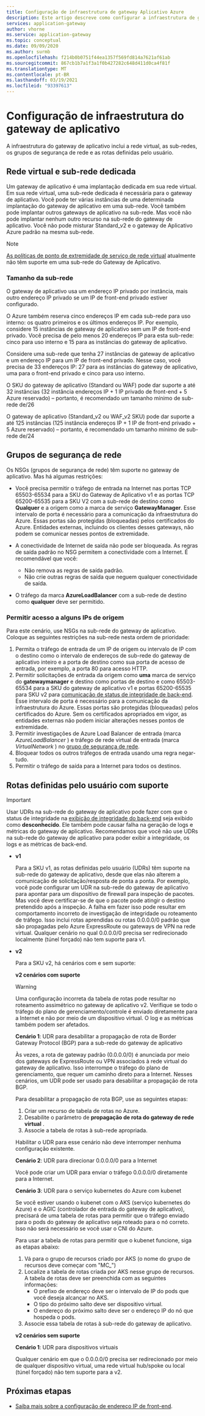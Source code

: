 ```yaml
---
title: Configuração de infraestrutura de gateway Aplicativo Azure
description: Este artigo descreve como configurar a infraestrutura de gateway de Aplicativo Azure.
services: application-gateway
author: vhorne
ms.service: application-gateway
ms.topic: conceptual
ms.date: 09/09/2020
ms.author: surmb
ms.openlocfilehash: f214b0b0751f44ea1357f569fd814a7621af61ab
ms.sourcegitcommit: 867cb1b7a1f3a1f0b427282c648d411d0ca4f81f
ms.translationtype: MT
ms.contentlocale: pt-BR
ms.lasthandoff: 03/19/2021
ms.locfileid: "93397613"
---
```

# <a name="application-gateway-infrastructure-configuration"></a>Configuração de infraestrutura do gateway de aplicativo

A infraestrutura do gateway de aplicativo inclui a rede virtual, as sub-redes, os grupos de segurança de rede e as rotas definidas pelo usuário.

## <a name="virtual-network-and-dedicated-subnet"></a>Rede virtual e sub-rede dedicada

Um gateway de aplicativo é uma implantação dedicada em sua rede virtual. Em sua rede virtual, uma sub-rede dedicada é necessária para o gateway de aplicativo. Você pode ter várias instâncias de uma determinada implantação do gateway de aplicativo em uma sub-rede. Você também pode implantar outros gateways de aplicativo na sub-rede. Mas você não pode implantar nenhum outro recurso na sub-rede do gateway de aplicativo. Você não pode misturar Standard_v2 e o gateway de Aplicativo Azure padrão na mesma sub-rede.

> [!NOTE]
> [As políticas de ponto de extremidade de serviço de rede virtual](../virtual-network/virtual-network-service-endpoint-policies-overview.md) atualmente não têm suporte em uma sub-rede do Gateway de Aplicativo.

### <a name="size-of-the-subnet"></a>Tamanho da sub-rede

O gateway de aplicativo usa um endereço IP privado por instância, mais outro endereço IP privado se um IP de front-end privado estiver configurado.

O Azure também reserva cinco endereços IP em cada sub-rede para uso interno: os quatro primeiros e os últimos endereços IP. Por exemplo, considere 15 instâncias de gateway de aplicativo sem um IP de front-end privado. Você precisa de pelo menos 20 endereços IP para esta sub-rede: cinco para uso interno e 15 para as instâncias do gateway de aplicativo.

Considere uma sub-rede que tenha 27 instâncias de gateway de aplicativo e um endereço IP para um IP de front-end privado. Nesse caso, você precisa de 33 endereços IP: 27 para as instâncias do gateway de aplicativo, uma para o front-end privado e cinco para uso interno.

O SKU do gateway de aplicativo (Standard ou WAF) pode dar suporte a até 32 instâncias (32 instância endereços IP + 1 IP privado de front-end + 5 Azure reservado) – portanto, é recomendado um tamanho mínimo de sub-rede de/26

O gateway de aplicativo (Standard_v2 ou WAF_v2 SKU) pode dar suporte a até 125 instâncias (125 instância endereços IP + 1 IP de front-end privado + 5 Azure reservado) – portanto, é recomendado um tamanho mínimo de sub-rede de/24

## <a name="network-security-groups"></a>Grupos de segurança de rede

Os NSGs (grupos de segurança de rede) têm suporte no gateway de aplicativo. Mas há algumas restrições:

- Você precisa permitir o tráfego de entrada na Internet nas portas TCP 65503-65534 para a SKU do Gateway de Aplicativo v1 e as portas TCP 65200-65535 para a SKU V2 com a sub-rede de destino como **Qualquer** e a origem como a marca de serviço **GatewayManager**. Esse intervalo de porta é necessário para a comunicação da infraestrutura do Azure. Essas portas são protegidas (bloqueadas) pelos certificados do Azure. Entidades externas, incluindo os clientes desses gateways, não podem se comunicar nesses pontos de extremidade.

- A conectividade de Internet de saída não pode ser bloqueada. As regras de saída padrão no NSG permitem a conectividade com a Internet. É recomendável que você:

  - Não remova as regras de saída padrão.
  - Não crie outras regras de saída que neguem qualquer conectividade de saída.

- O tráfego da marca **AzureLoadBalancer** com a sub-rede de destino como **qualquer** deve ser permitido.

### <a name="allow-access-to-a-few-source-ips"></a>Permitir acesso a alguns IPs de origem

Para este cenário, use NSGs na sub-rede do gateway de aplicativo. Coloque as seguintes restrições na sub-rede nesta ordem de prioridade:

1. Permita o tráfego de entrada de um IP de origem ou intervalo de IP com o destino como o intervalo de endereços de sub-rede do gateway de aplicativo inteiro e a porta de destino como sua porta de acesso de entrada, por exemplo, a porta 80 para acesso HTTP.
2. Permitir solicitações de entrada da origem como **uma** marca de serviço do **gatewaymanager** e destino como portas de destino e como 65503-65534 para a SKU do gateway de aplicativo v1 e portas 65200-65535 para SKU v2 para [comunicação de status de integridade de back-end](./application-gateway-diagnostics.md). Esse intervalo de porta é necessário para a comunicação da infraestrutura do Azure. Essas portas são protegidas (bloqueadas) pelos certificados do Azure. Sem os certificados apropriados em vigor, as entidades externas não podem iniciar alterações nesses pontos de extremidade.
3. Permitir investigações de Azure Load Balancer de entrada (marca *AzureLoadBalancer* ) e tráfego de rede virtual de entrada (marca *VirtualNetwork* ) no [grupo de segurança de rede](../virtual-network/network-security-groups-overview.md).
4. Bloquear todos os outros tráfegos de entrada usando uma regra negar-tudo.
5. Permitir o tráfego de saída para a Internet para todos os destinos.

## <a name="supported-user-defined-routes"></a>Rotas definidas pelo usuário com suporte 

> [!IMPORTANT]
> Usar UDRs na sub-rede do gateway de aplicativo pode fazer com que o status de integridade na [exibição de integridade do back-end](./application-gateway-diagnostics.md#back-end-health) seja exibido como **desconhecido**. Ele também pode causar falha na geração de logs e métricas do gateway de aplicativo. Recomendamos que você não use UDRs na sub-rede do gateway de aplicativo para poder exibir a integridade, os logs e as métricas de back-end.

- **v1**

   Para a SKU v1, as rotas definidas pelo usuário (UDRs) têm suporte na sub-rede do gateway de aplicativo, desde que elas não alterem a comunicação de solicitação/resposta de ponta a ponta. Por exemplo, você pode configurar um UDR na sub-rede do gateway de aplicativo para apontar para um dispositivo de firewall para inspeção de pacotes. Mas você deve certificar-se de que o pacote pode atingir o destino pretendido após a inspeção. A falha em fazer isso pode resultar em comportamento incorreto de investigação de integridade ou roteamento de tráfego. Isso inclui rotas aprendidas ou rotas 0.0.0.0/0 padrão que são propagadas pelo Azure ExpressRoute ou gateways de VPN na rede virtual. Qualquer cenário no qual 0.0.0.0/0 precisa ser redirecionado localmente (túnel forçado) não tem suporte para v1.

- **v2**

   Para a SKU v2, há cenários com e sem suporte:

   **v2 cenários com suporte**
   > [!WARNING]
   > Uma configuração incorreta da tabela de rotas pode resultar no roteamento assimétrico no gateway de aplicativo v2. Verifique se todo o tráfego do plano de gerenciamento/controle é enviado diretamente para a Internet e não por meio de um dispositivo virtual. O log e as métricas também podem ser afetados.


  **Cenário 1**: UDR para desabilitar a propagação de rota de Border Gateway Protocol (BGP) para a sub-rede do gateway de aplicativo

   Às vezes, a rota de gateway padrão (0.0.0.0/0) é anunciada por meio dos gateways de ExpressRoute ou VPN associados à rede virtual do gateway de aplicativo. Isso interrompe o tráfego do plano de gerenciamento, que requer um caminho direto para a Internet. Nesses cenários, um UDR pode ser usado para desabilitar a propagação de rota BGP. 

   Para desabilitar a propagação de rota BGP, use as seguintes etapas:

   1. Criar um recurso de tabela de rotas no Azure.
   2. Desabilite o parâmetro de **propagação de rota do gateway de rede virtual** . 
   3. Associe a tabela de rotas à sub-rede apropriada. 

   Habilitar o UDR para esse cenário não deve interromper nenhuma configuração existente.

  **Cenário 2**: UDR para direcionar 0.0.0.0/0 para a Internet

   Você pode criar um UDR para enviar o tráfego 0.0.0.0/0 diretamente para a Internet. 

  **Cenário 3**: UDR para o serviço kubernetes do Azure com kubenet

  Se você estiver usando o kubenet com o AKS (serviço kubernetes do Azure) e o AGIC (controlador de entrada do gateway de aplicativo), precisará de uma tabela de rotas para permitir que o tráfego enviado para o pods do gateway de aplicativo seja roteado para o nó correto. Isso não será necessário se você usar o CNI do Azure. 

  Para usar a tabela de rotas para permitir que o kubenet funcione, siga as etapas abaixo:

  1. Vá para o grupo de recursos criado por AKS (o nome do grupo de recursos deve começar com "MC_")
  2. Localize a tabela de rotas criada por AKS nesse grupo de recursos. A tabela de rotas deve ser preenchida com as seguintes informações:
     - O prefixo de endereço deve ser o intervalo de IP do pods que você deseja alcançar no AKS. 
     - O tipo do próximo salto deve ser dispositivo virtual. 
     - O endereço do próximo salto deve ser o endereço IP do nó que hospeda o pods.
  3. Associe essa tabela de rotas à sub-rede do gateway de aplicativo. 
    
  **v2 cenários sem suporte**

  **Cenário 1**: UDR para dispositivos virtuais

  Qualquer cenário em que o 0.0.0.0/0 precisa ser redirecionado por meio de qualquer dispositivo virtual, uma rede virtual hub/spoke ou local (túnel forçado) não tem suporte para a v2.

## <a name="next-steps"></a>Próximas etapas

- [Saiba mais sobre a configuração de endereço IP de front-end](configuration-front-end-ip.md).